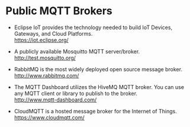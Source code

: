 # Public MQTT Brokers

- Eclipse IoT provides the technology needed to build IoT Devices, Gateways, and Cloud Platforms.   
https://iot.eclipse.org/

- A publicly available Mosquitto MQTT server/broker.   
http://test.mosquitto.org/

- RabbitMQ is the most widely deployed open source message broker.   
http://www.rabbitmq.com/

- The MQTT Dashboard utilizes the HiveMQ MQTT broker. You can use any MQTT client or library to publish to the broker.   
http://www.mqtt-dashboard.com/

- CloudMQTT is a hosted message broker for the Internet of Things.   
https://www.cloudmqtt.com/
